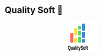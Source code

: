 # Quality Soft 🚀

<p align="center">
  <img src="./public/logo.svg" alt="Logo" width="100" height="100">
</p>

